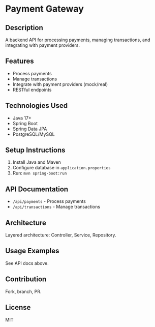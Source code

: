# Payment Gateway

## Description
A backend API for processing payments, managing transactions, and integrating with payment providers.

## Features
- Process payments
- Manage transactions
- Integrate with payment providers (mock/real)
- RESTful endpoints

## Technologies Used
- Java 17+
- Spring Boot
- Spring Data JPA
- PostgreSQL/MySQL

## Setup Instructions
1. Install Java and Maven
2. Configure database in `application.properties`
3. Run: `mvn spring-boot:run`

## API Documentation
- `/api/payments` - Process payments
- `/api/transactions` - Manage transactions

## Architecture
Layered architecture: Controller, Service, Repository.

## Usage Examples
See API docs above.

## Contribution
Fork, branch, PR.

## License
MIT
